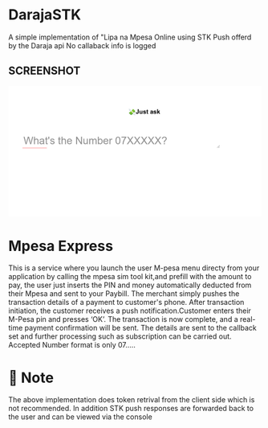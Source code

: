 # DarajaSTK
A simple implementation of "Lipa na Mpesa Online using STK Push offerd by the Daraja api
No callaback info is logged 

## SCREENSHOT
![Form ScreenShot](https://github.com/CreamyMilk/DarajaSTK/blob/master/Form%20For%20STK%20PUSH.png "Optional title")


# Mpesa Express
This is a service where you launch the user M-pesa menu directy from your application by calling the mpesa sim tool kit,and prefill with the amount to pay, the user just inserts the PIN and money automatically deducted from their Mpesa and sent to your Paybill. The merchant simply pushes the transaction details of a payment to customer's phone. After transaction initiation, the customer receives a push notification.Customer enters their M-Pesa pin and presses ‘OK’. The transaction is now complete, and a real-time payment confirmation will be sent. The details are sent to the callback set and further processing such as subscription can be carried out.
Accepted Number format is only 07.....


# 🙏 Note
The above implementation does token retrival from the client side which is not recommended.
In addition STK push responses are forwarded back to the user and can be viewed via the console
